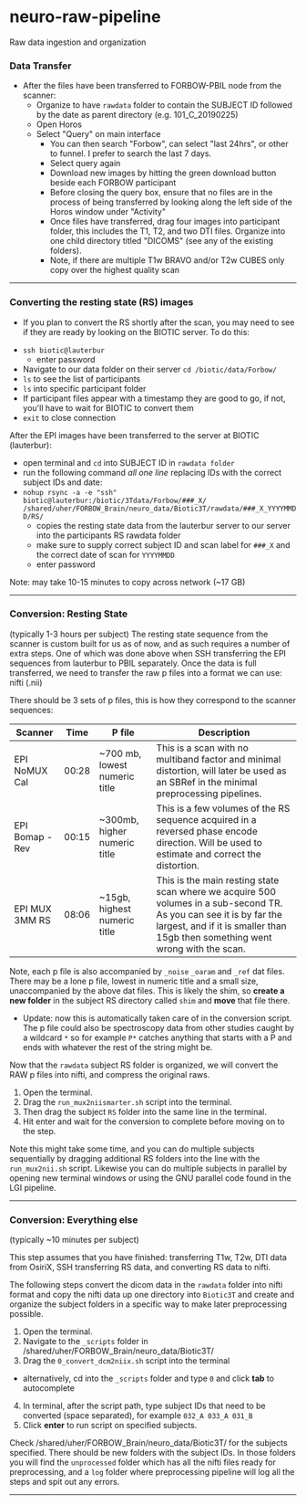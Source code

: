 # neuro-raw-pipeline
Raw data ingestion and organization

### Data Transfer

- After the files have been transferred to FORBOW-PBIL node from the scanner:
    - Organize to have `rawdata` folder to contain the SUBJECT ID followed by the date as parent directory (e.g. 101_C_20190225)
    - Open Horos
    - Select "Query" on main interface
        - You can then search "Forbow", can select "last 24hrs", or other to funnel. I prefer to search the last 7 days.
        - Select query again
        - Download new images by hitting the green download button beside each FORBOW participant
        - Before closing the query box, ensure that no files are in the process of being transferred by looking along the left side of the Horos window under "Activity" 
        - Once files have transferred, drag four images into participant folder, this includes the T1, T2, and two DTI files. Organize into one child directory titled "DICOMS" (see any of the existing folders).
        - Note, if there are multiple T1w BRAVO and/or T2w CUBES only copy over the highest quality scan

---

### Converting the resting state (RS) images 

- If you plan to convert the RS shortly after the scan, you may need to see if they are ready by looking on the BIOTIC server. To do this: 
* `ssh biotic@lauterbur`
  * enter password
* Navigate to our data folder on their server `cd /biotic/data/Forbow/`
* `ls` to see the list of participants
* `ls` into specific participant folder
* If participant files appear with a timestamp they are good to go, if not, you'll have to wait for BIOTIC to convert them 
* `exit` to close connection


After the EPI images have been transferred to the server at BIOTIC (lauterbur):
* open terminal and `cd` into SUBJECT ID in `rawdata folder`
* run the following command *all one line* replacing IDs with the correct subject IDs and date:
* `nohup rsync -a -e "ssh" biotic@lauterbur:/biotic/3Tdata/Forbow/###_X/ /shared/uher/FORBOW_Brain/neuro_data/Biotic3T/rawdata/###_X_YYYYMMDD/RS/`
  * copies the resting state data from the lauterbur server to our server into the participants RS rawdata folder
  * make sure to supply correct subject ID and scan label for `###_X` and the correct date of scan for `YYYYMMDD`
  * enter password

Note: may take 10-15 minutes to copy across network (~17 GB)


---

### Conversion: Resting State
(typically 1-3 hours per subject)
The resting state sequence from the scanner is custom built for us as of now, and as such requires a number of extra steps. One of which was done above when SSH transferring the EPI sequences from lauterbur to PBIL separately. Once the data is full transferred, we need to transfer the raw p files into a format we can use: nifti (.nii)

There should be 3 sets of p files, this is how they correspond to the scanner sequences:


Scanner     			    | 	Time   | P file | Description
--- 	 				      	| 	---    | ---    | ---
EPI NoMUX Cal		     	|	00:28    | ~700 mb, lowest numeric title    |   This is a scan with no multiband factor and minimal distortion, will later be used as an SBRef in the minimal preprocessing pipelines.
EPI Bomap - Rev		    |	00:15    | ~300mb, higher numeric title   | This is a few volumes of the RS sequence acquired in a reversed phase encode direction. Will be used to estimate and correct the distortion.
EPI MUX 3MM RS		    |	08:06   | ~15gb, highest numeric title    | This is the main resting state scan where we acquire 500 volumes in a sub-second TR. As you can see it is by far the largest, and if it is smaller than 15gb then something went wrong with the scan.


Note, each p file is also accompanied by `_noise` `_oaram` and `_ref` dat files. There may be a lone p file, lowest in numeric title and a small size, unaccompanied by the above dat files. This is likely the shim, so **create a new folder** in the subject RS directory called `shim` and **move** that file there.
  * Update: now this is automatically taken care of in the conversion script. The p file could also be spectroscopy data from other studies caught by a wildcard `*` so for example `P*` catches anything that starts with a P and ends with whatever the rest of the string might be.


Now that the `rawdata` subject RS folder is organized, we will convert the RAW p files into nifti, and compress the original raws.

1. Open the terminal.
2. Drag the `run_mux2niismarter.sh` script into the terminal.
3. Then drag the subject `RS` folder into the same line in the terminal.
4. Hit enter and wait for the conversion to complete before moving on to the step.

Note this might take some time, and you can do multiple subjects sequentially by dragging additional RS folders into the line with the `run_mux2nii.sh` script. Likewise you can do multiple subjects in parallel by opening new terminal windows or using the GNU parallel code found in the LGI pipeline.

---

### Conversion: Everything else
(typically ~10 minutes per subject)

This step assumes that you have finished: transferring T1w, T2w, DTI data from OsiriX, SSH transferring RS data, and converting RS data to nifti.

The following steps convert the dicom data in the `rawdata` folder into nifti format and copy the nifti data up one directory into `Biotic3T` and create and organize the subject folders in a specific way to make later preprocessing possible.

1. Open the terminal.
2. Navigate to the `_scripts` folder in /shared/uher/FORBOW_Brain/neuro_data/Biotic3T/
3. Drag the `0_convert_dcm2niix.sh` script into the terminal
  * alternatively, cd into the `_scripts` folder and type `0` and click **tab** to autocomplete
4. In terminal, after the script path, type subject IDs that need to be converted (space separated), for example `032_A 033_A 031_B`
5. Click **enter** to run script on specified subjects.

Check /shared/uher/FORBOW_Brain/neuro_data/Biotic3T/ for the subjects specified. There should be new folders with the subject IDs. In those folders you will find the `unprocessed` folder which has all the nifti files ready for preprocessing, and a `log` folder where preprocessing pipeline will log all the steps and spit out any errors.

---
